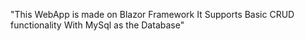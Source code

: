 "This WebApp is made on Blazor Framework
It Supports Basic CRUD functionality
With MySql as the Database"
